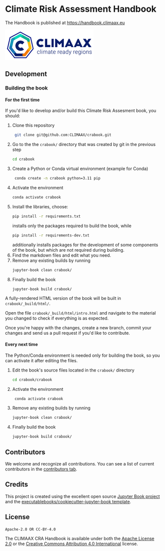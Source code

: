 # Climate Risk Assessment Handbook

The Handbook is published at https://handbook.climaax.eu

<img src="https://raw.githubusercontent.com/CLIMAAX/crabook/main/crabook/logo.png" height="100" />


## Development

### Building the book

#### For the first time

If you'd like to develop and/or build this Climate Risk Assesment book, you should:

1. Clone this repository
   ```bash
    git clone git@github.com:CLIMAAX/crabook.git
    ```
2. Go to the the `crabook/` directory that was created by git in the previous step
   ```bash
   cd crabook
   ```
3. Create a Python or Conda virtual environment (example for Conda)
   ```bash
    conda create -n crabook python=3.11 pip
    ```
4. Activate the environment
    ```bash
    conda activate crabook
    ```
5. Install the libraries, choose:
   ```bash
   pip install -r requirements.txt
   ```
   installs only the packages required to build the book, while
   ```bash
   pip install -r requirements-dev.txt
   ```
   additionally installs packages for the development of some components of the book, but which are not required during building.
6. Find the markdown files and edit what you need.
7. Remove any existing builds by running
    ```bash
   jupyter-book clean crabook/
    ```
8. Finally build the book
    ```bash
    jupyter-book build crabook/
    ```

A fully-rendered HTML version of the book will be built in `crabook/_build/html/`.

Open the file `crabook/_build/html/intro.html` and navigate to the material you changed to check if everything is as expected.

Once you're happy with the changes, create a new branch, commit your changes and send us a pull request if you'd like to contribute.


#### Every next time

The Python/Conda environment is needed only for building the book, so you can activate it after editing the files.

1. Edit the book's source files located in the `crabook/` directory
   ```bash
   cd crabook/crabook
   ```
2. Activate the environment
   ```bash
    conda activate crabook
    ```
3. Remove any existing builds by running
    ```bash
   jupyter-book clean crabook/
    ```
4. Finally build the book
    ```bash
   jupyter-book build crabook/
    ```


## Contributors

We welcome and recognize all contributions. You can see a list of current contributors in the [contributors tab](https://github.com/CLIMAAX/crabook/graphs/contributors).


## Credits

This project is created using the excellent open source [Jupyter Book project](https://jupyterbook.org/) and the [executablebooks/cookiecutter-jupyter-book template](https://github.com/executablebooks/cookiecutter-jupyter-book).


## License

`Apache-2.0 OR CC-BY-4.0`

The CLIMAAX CRA Handbook is available under both the [Apache License 2.0](LICENSE-Apache-2.0) or the [Creative Commons Attribution 4.0 International](LICENSE-CC-BY-4.0) license.
